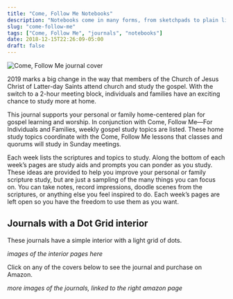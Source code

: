 ```yaml
---
title: "Come, Follow Me Notebooks"
description: "Notebooks come in many forms, from sketchpads to plain lined pages, music score books to dotted or graph paper. "
slug: "come-follow-me"
tags: ["Come, Follow Me", "journals", "notebooks"]
date: 2018-12-15T22:26:09-05:00
draft: false
---
```


![Come, Follow Me journal cover](/img/blogs/come-follow-me/cfm-cover-optimized.png)

2019 marks a big change in the way that members of the Church of Jesus Christ of Latter-day Saints attend church and study the gospel. With the switch to a 2-hour meeting block, individuals and families have an exciting chance to study more at home.

This journal supports your personal or family home-centered plan for gospel learning and worship. In conjunction with Come, Follow Me—For Individuals and Families, weekly gospel study topics are listed. These home study topics coordinate with the Come, Follow Me lessons that classes and quorums will study in Sunday meetings.

Each week lists the scriptures and topics to study. Along the bottom of each week’s pages are study aids and prompts you can ponder as you study. These ideas are provided to help you improve your personal or family scripture study, but are just a sampling of the many things you can focus on. You can take notes, record impressions, doodle scenes from the scriptures, or anything else you feel inspired to do. Each week’s pages are left open so you have the freedom to use them as you want.

## Journals with a Dot Grid interior

These journals have a simple interior with a light grid of dots.

*images of the interior pages here*

Click on any of the covers below to see the journal and purchase on Amazon.

*more images of the journals, linked to the right amazon page*
